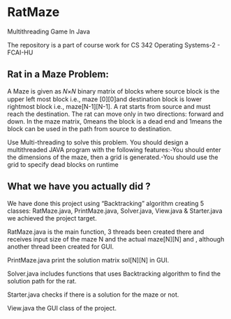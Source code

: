 # RatMaze
Multithreading Game In Java

The repository is a part of course work for CS 342 Operating Systems-2 - FCAI-HU



## Rat in a Maze Problem: 

 A Maze is given as 𝑁×𝑁 binary matrix of blocks where source block is the upper left most block i.e., maze [0][0]and destination block is lower rightmost block i.e., maze[N-1][N-1]. A rat starts from source and must reach the destination. The rat can move only in two directions: forward and down. In the maze matrix, 0means  the  block  is  a  dead  end  and 1means  the  block  can  be  used  in  the  path  from  source  to destination. 

Use Multi-threading to solve this problem. You should design a multithreaded JAVA program with the following features:-You should enter the dimensions of the maze, then a grid is generated.-You should use the grid to specify dead blocks on runtime 

 

## What we have you actually did ? 

We have done this project using “Backtracking” algorithm creating 5 classes: RatMaze.java, PrintMaze.java, Solver.java, View.java & Starter.java we achieved the project target. 

RatMaze.java is the main function, 3 threads been created there and receives input size of the maze N and the actual maze[N][N] and , although another thread been created for GUI. 

PrintMaze.java print the solution matrix sol[N][N] in GUI. 

Solver.java includes functions that uses Backtracking algorithm to find the solution path for the rat. 

Starter.java checks if there is a solution for the maze or not. 

View.java the GUI class of the project. 

